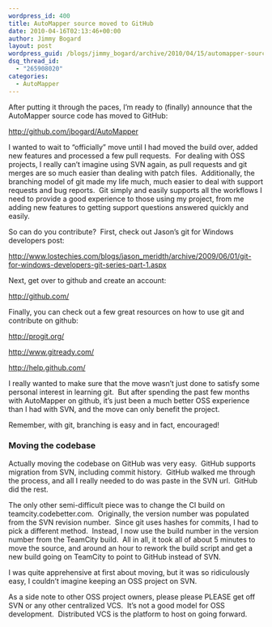 ```yaml
---
wordpress_id: 400
title: AutoMapper source moved to GitHub
date: 2010-04-16T02:13:46+00:00
author: Jimmy Bogard
layout: post
wordpress_guid: /blogs/jimmy_bogard/archive/2010/04/15/automapper-source-moved-to-github.aspx
dsq_thread_id:
  - "265908020"
categories:
  - AutoMapper
---
```

After putting it through the paces, I’m ready to (finally) announce that the AutoMapper source code has moved to GitHub:

<http://github.com/jbogard/AutoMapper>

I wanted to wait to “officially” move until I had moved the build over, added new features and processed a few pull requests.&#160; For dealing with OSS projects, I really can’t imagine using SVN again, as pull requests and git merges are so much easier than dealing with patch files.&#160; Additionally, the branching model of git made my life much, much easier to deal with support requests and bug reports.&#160; Git simply and easily supports all the workflows I need to provide a good experience to those using my project, from me adding new features to getting support questions answered quickly and easily.

So can do you contribute?&#160; First, check out Jason’s git for Windows developers post:

<http://www.lostechies.com/blogs/jason_meridth/archive/2009/06/01/git-for-windows-developers-git-series-part-1.aspx>

Next, get over to github and create an account:

<http://github.com/>

Finally, you can check out a few great resources on how to use git and contribute on github:

<http://progit.org/>

<http://www.gitready.com/>

<http://help.github.com/>

I really wanted to make sure that the move wasn’t just done to satisfy some personal interest in learning git.&#160; But after spending the past few months with AutoMapper on github, it’s just been a much better OSS experience than I had with SVN, and the move can only benefit the project.

Remember, with git, branching is easy and in fact, encouraged!

### Moving the codebase

Actually moving the codebase on GitHub was very easy.&#160; GitHub supports migration from SVN, including commit history.&#160; GitHub walked me through the process, and all I really needed to do was paste in the SVN url.&#160; GitHub did the rest.

The only other semi-difficult piece was to change the CI build on teamcity.codebetter.com.&#160; Originally, the version number was populated from the SVN revision number.&#160; Since git uses hashes for commits, I had to pick a different method.&#160; Instead, I now use the build number in the version number from the TeamCity build.&#160; All in all, it took all of about 5 minutes to move the source, and around an hour to rework the build script and get a new build going on TeamCity to point to GitHub instead of SVN.

I was quite apprehensive at first about moving, but it was so ridiculously easy, I couldn’t imagine keeping an OSS project on SVN.

As a side note to other OSS project owners, please please PLEASE get off SVN or any other centralized VCS.&#160; It’s not a good model for OSS development.&#160; Distributed VCS is the platform to host on going forward.